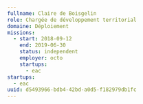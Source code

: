 ```yaml
---
fullname: Claire de Boisgelin
role: Chargée de développement territorial
domaine: Déploiement
missions:
  - start: 2018-09-12
    end: 2019-06-30
    status: independent
    employer: octo
    startups:
      - eac
startups:
  - eac
uuid: d5493966-bdb4-42bd-a0d5-f182979db1fc
---
```

